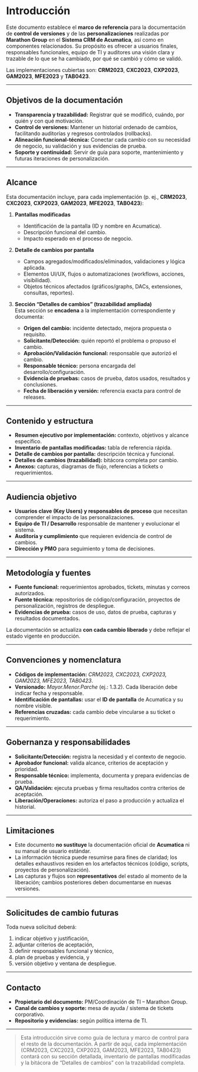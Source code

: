 

# Introducción

Este documento establece el **marco de referencia** para la documentación de **control de versiones** y de las **personalizaciones** realizadas por **Marathon Group** en el **Sistema CRM de Acumatica**, así como en componentes relacionados. Su propósito es ofrecer a usuarios finales, responsables funcionales, equipo de TI y auditores una visión clara y trazable de lo que se ha cambiado, por qué se cambió y cómo se validó.

Las implementaciones cubiertas son: **CRM2023**, **CXC2023**, **CXP2023**, **GAM2023**, **MFE2023** y **TAB0423**.

---

## Objetivos de la documentación

- **Transparencia y trazabilidad:** Registrar qué se modificó, cuándo, por quién y con qué motivación.
- **Control de versiones:** Mantener un historial ordenado de cambios, facilitando auditorías y regresos controlados (rollbacks).
- **Alineación funcional-técnica:** Conectar cada cambio con su necesidad de negocio, su validación y sus evidencias de prueba.
- **Soporte y continuidad:** Servir de guía para soporte, mantenimiento y futuras iteraciones de personalización.

---

## Alcance

Esta documentación incluye, para cada implementación (p. ej., **CRM2023**, **CXC2023**, **CXP2023**, **GAM2023**, **MFE2023**, **TAB0423**):

1. **Pantallas modificadas**  
   - Identificación de la pantalla (ID y nombre en Acumatica).  
   - Descripción funcional del cambio.  
   - Impacto esperado en el proceso de negocio.  

2. **Detalle de cambios por pantalla**  
   - Campos agregados/modificados/eliminados, validaciones y lógica aplicada.  
   - Elementos UI/UX, flujos o automatizaciones (workflows, acciones, visibilidad).  
   - Objetos técnicos afectados (gráficos/graphs, DACs, extensiones, consultas, reportes).

3. **Sección “Detalles de cambios” (trazabilidad ampliada)**  
   Esta sección se **encadena** a la implementación correspondiente y documenta:  
   - **Origen del cambio:** incidente detectado, mejora propuesta o requisito.  
   - **Solicitante/Detección:** quién reportó el problema o propuso el cambio.  
   - **Aprobación/Validación funcional:** responsable que autorizó el cambio.  
   - **Responsable técnico:** persona encargada del desarrollo/configuración.  
   - **Evidencia de pruebas:** casos de prueba, datos usados, resultados y conclusiones.  
   - **Fecha de liberación y versión:** referencia exacta para control de releases.  

---

## Contenido y estructura

- **Resumen ejecutivo por implementación:** contexto, objetivos y alcance específico.  
- **Inventario de pantallas modificadas:** tabla de referencia rápida.  
- **Detalle de cambios por pantalla:** descripción técnica y funcional.  
- **Detalles de cambios (trazabilidad):** bitácora completa por cambio.  
- **Anexos:** capturas, diagramas de flujo, referencias a tickets o requerimientos.

---

## Audiencia objetivo

- **Usuarios clave (Key Users) y responsables de proceso** que necesitan comprender el impacto de las personalizaciones.  
- **Equipo de TI / Desarrollo** responsable de mantener y evolucionar el sistema.  
- **Auditoría y cumplimiento** que requieren evidencia de control de cambios.  
- **Dirección y PMO** para seguimiento y toma de decisiones.

---

## Metodología y fuentes

- **Fuente funcional:** requerimientos aprobados, tickets, minutas y correos autorizados.  
- **Fuente técnica:** repositorios de código/configuración, proyectos de personalización, registros de despliegue.  
- **Evidencias de prueba:** casos de uso, datos de prueba, capturas y resultados documentados.

La documentación se actualiza **con cada cambio liberado** y debe reflejar el estado vigente en producción.

---

## Convenciones y nomenclatura

- **Códigos de implementación:** *CRM2023, CXC2023, CXP2023, GAM2023, MFE2023, TAB0423*.  
- **Versionado:** *Mayor.Menor.Parche* (ej.: 1.3.2). Cada liberación debe indicar fecha y responsable.  
- **Identificación de pantallas:** usar el **ID de pantalla** de Acumatica y su nombre visible.  
- **Referencias cruzadas:** cada cambio debe vincularse a su ticket o requerimiento.

---

## Gobernanza y responsabilidades

- **Solicitante/Detección:** registra la necesidad y el contexto de negocio.  
- **Aprobador funcional:** valida alcance, criterios de aceptación y prioridad.  
- **Responsable técnico:** implementa, documenta y prepara evidencias de prueba.  
- **QA/Validación:** ejecuta pruebas y firma resultados contra criterios de aceptación.  
- **Liberación/Operaciones:** autoriza el paso a producción y actualiza el historial.

---

## Limitaciones

- Este documento **no sustituye** la documentación oficial de **Acumatica** ni su manual de usuario estándar.  
- La información técnica puede resumirse para fines de claridad; los detalles exhaustivos residen en los artefactos técnicos (código, scripts, proyectos de personalización).  
- Las capturas y flujos son **representativos** del estado al momento de la liberación; cambios posteriores deben documentarse en nuevas versiones.

---

## Solicitudes de cambio futuras

Toda nueva solicitud deberá:  
1) indicar objetivo y justificación,  
2) adjuntar criterios de aceptación,  
3) definir responsables funcional y técnico,  
4) plan de pruebas y evidencia, y  
5) versión objetivo y ventana de despliegue.

---

## Contacto

- **Propietario del documento:** PM/Coordinación de TI – Marathon Group.  
- **Canal de cambios y soporte:** mesa de ayuda / sistema de tickets corporativo.  
- **Repositorio y evidencias:** según política interna de TI.

---

> Esta introducción sirve como guía de lectura y marco de control para el resto de la documentación. A partir de aquí, cada implementación (CRM2023, CXC2023, CXP2023, GAM2023, MFE2023, TAB0423) contará con su sección detallada, inventario de pantallas modificadas y la bitácora de “Detalles de cambios” con la trazabilidad completa.
